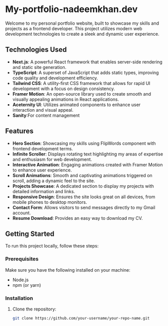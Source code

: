 # My-portfolio-nadeemkhan.dev

Welcome to my personal portfolio website, built to showcase my skills and projects as a frontend developer. This project utilizes modern web development technologies to create a sleek and dynamic user experience.

## Technologies Used
 
- **Next.js**: A powerful React framework that enables server-side rendering and static site generation.
- **TypeScript**: A superset of JavaScript that adds static types, improving code quality and development efficiency.
- **Tailwind CSS**: A utility-first CSS framework that allows for rapid UI development with a focus on design consistency.
- **Framer Motion**: An open-source library used to create smooth and visually appealing animations in React applications.
- **Aceternity UI**: Utilizes animated components to enhance user interaction and visual appeal.
- **Sanity**:For content management 

## Features

- **Hero Section**: Showcasing my skills using FlipWords component with frontend development terms.
- **Infinite Scroller**: Displays rotating text highlighting my areas of expertise and enthusiasm for web development.
- **Interactive Animation**: Engaging animations created with Framer Motion to enhance user experience.
- **Scroll Animations**: Smooth and captivating animations triggered on scroll, adding a dynamic feel to the site.
- **Projects Showcase**: A dedicated section to display my projects with detailed information and links.
- **Responsive Design**: Ensures the site looks great on all devices, from mobile phones to desktop monitors.
- **Contact Form**: Allows visitors to send messages directly to my Gmail account.
- **Resume Download**: Provides an easy way to download my CV.

## Getting Started

To run this project locally, follow these steps:

### Prerequisites

Make sure you have the following installed on your machine:

- Node.js
- npm (or yarn)

### Installation

1. Clone the repository:

   ```sh
   git clone https://github.com/your-username/your-repo-name.git
